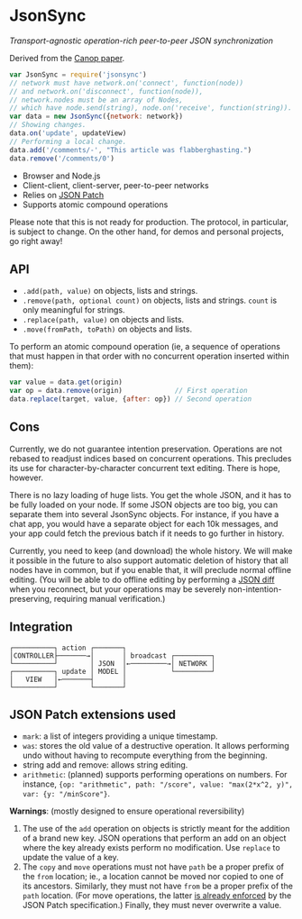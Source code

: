 # JsonSync

*Transport-agnostic operation-rich peer-to-peer JSON synchronization*

Derived from the [Canop paper][].

[Canop paper]: https://github.com/espadrine/canop/blob/master/doc/paper.md

```js
var JsonSync = require('jsonsync')
// network must have network.on('connect', function(node))
// and network.on('disconnect', function(node)),
// network.nodes must be an array of Nodes,
// which have node.send(string), node.on('receive', function(string)).
var data = new JsonSync({network: network})
// Showing changes.
data.on('update', updateView)
// Performing a local change.
data.add('/comments/-', "This article was flabberghasting.")
data.remove('/comments/0')
```

- Browser and Node.js
- Client-client, client-server, peer-to-peer networks
- Relies on [JSON Patch][]
- Supports atomic compound operations

[JSON Patch]: http://jsonpatch.com/

Please note that this is not ready for production. The protocol, in particular,
is subject to change. On the other hand, for demos and personal projects, go
right away!

## API

- `.add(path, value)` on objects, lists and strings.
- `.remove(path, optional count)` on objects, lists and strings.
  `count` is only meaningful for strings.
- `.replace(path, value)` on objects and lists.
- `.move(fromPath, toPath)` on objects and lists.

To perform an atomic compound operation (ie, a sequence of operations that must
happen in that order with no concurrent operation inserted within them):

```js
var value = data.get(origin)
var op = data.remove(origin)             // First operation
data.replace(target, value, {after: op}) // Second operation
```

## Cons

Currently, we do not guarantee intention preservation. Operations are not
rebased to readjust indices based on concurrent operations. This precludes its
use for character-by-character concurrent text editing. There is hope, however.

There is no lazy loading of huge lists. You get the whole JSON, and it has to be
fully loaded on your node. If some JSON objects are too big, you can separate
them into several JsonSync objects. For instance, if you have a chat app, you
would have a separate object for each 10k messages, and your app could fetch the
previous batch if it needs to go further in history.

Currently, you need to keep (and download) the whole history. We will make it
possible in the future to also support automatic deletion of history that all
nodes have in common, but if you enable that, it will preclude normal offline
editing. (You will be able to do offline editing by performing a [JSON diff][]
when you reconnect, but your operations may be severely
non-intention-preserving, requiring manual verification.)

[JSON diff]: https://github.com/espadrine/json-diff

## Integration

    ┌──────────┐ action ┌───────┐
    │CONTROLLER├───────→│       │ broadcast ┌─────────┐
    └──────────┘        │ JSON  │←─────────→│ NETWORK │
    ┌──────────┐ update │ MODEL │           └─────────┘
    │   VIEW   │←───────┤       │
    └──────────┘        └───────┘

## JSON Patch extensions used

- `mark`: a list of integers providing a unique timestamp.
- `was`: stores the old value of a destructive operation. It allows performing
  undo without having to recompute everything from the beginning.
- string add and remove: allows string editing.
- `arithmetic`: (planned) supports performing operations on numbers. For
  instance, `{op: "arithmetic", path: "/score", value: "max(2*x^2, y)",
  var: {y: "/minScore"}`.

**Warnings**: (mostly designed to ensure operational reversibility)

1. The use of the `add` operation on objects is strictly meant for the
   addition of a brand new key. JSON operations that perform an add on an object
   where the key already exists perform no modification. Use `replace` to update
   the value of a key.
2. The `copy` and `move` operations must not have `path` be a proper prefix of
   the `from` location; ie., a location cannot be moved nor copied to one of its
   ancestors. Similarly, they must not have `from` be a proper prefix of the
   `path` location. (For move operations, the latter
   [is already enforced][rfc6902 move] by the JSON Patch specification.)
   Finally, they must never overwrite a value.

[rfc6902 move]: https://tools.ietf.org/html/rfc6902#section-4.4
